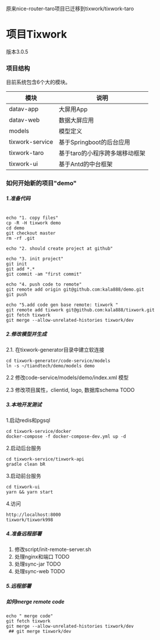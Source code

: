 原来nice-router-taro项目已迁移到tixwork/tixwork-taro

# 项目Tixwork
版本3.0.5

### 项目结构

目前系统包含6个大的模块。

|  模块    |  说明  |
|  ----  |  ----  |
| datav-app       |  大屏用App      |
| datav-web       |  数据大屏应用      |
| models          |  模型定义   |
| tixwork-service |  基于Springboot的后台应用     |
| tixwork-taro    |  基于taro的小程序跨多端移动框架     |
| tixwork-ui      |  基于Antd的中台框架     |



### 如何开始新的项目"demo"

##### 1.准备代码

```shell

echo "1. copy files"
cp -R -H tixwork demo
cd demo
git checkout master
rm -rf .git

echo "2. should create project at github"

echo "3. init project"
git init
git add *.* 
git commit -am "first commit"

echo "4. push code to remote"
git remote add origin git@github.com:kala888/demo.git
git push

echo "5.add code gen base remote: tixwork "
git remote add tixwork git@github.com:kala888/tixwork.git
git fetch tixwork
git merge --allow-unrelated-histories tixwork/dev

```

##### 2.修改模型并生成

2.1. 在tixwork-generator目录中建立软连接
```shell
cd tixwork-generator/code-service/models
ln -s ~/tiandtech/demo/models demo
```

2.2 修改code-service/models/demo/index.xml 模型

2.3 修改项目属性，clientid, logo, 数据库schema TODO


##### 3.本地开发测试

1.启动redis和pgsql
```shell
cd tixwork-service/docker
docker-compose -f docker-compose-dev.yml up -d  
````

2.启动后台服务
```shell
cd tixwork-service/tixwork-api
gradle clean bR 
````

3.启动前台服务
```shell
cd tixwork-ui
yarn && yarn start
````

4.访问

    http://localhost:8000
    tixwork/tixwork998


##### 4.准备远程部署

1. 修改script/init-remote-server.sh
2. 处理nginx和端口 TODO
3. 处理sync-jar TODO
4. 处理sync-web TODO


##### 5.远程部署



##### 如何merge remote code

```shell
echo " merge code"
git fetch tixwork
git merge --allow-unrelated-histories tixwork/dev
 ## git merge tixwork/dev
```
